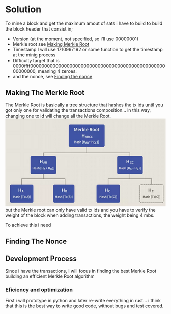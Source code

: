 # Solution
To mine a block and get the maximum amout of sats i have to build to build the block header that consist in;
- Version (at the moment, not specified, so i'll use 00000001)
- Merkle root see [Making Merkle Root](#Making_The_Merkle_Root)
- Timestamp I will use 1710997192 or some function to get the timestamp at the minig process
- Difficulty target that is 0000ffff00000000000000000000000000000000000000000000000000000000, meaning 4 zeroes.
- and the nonce, see [Finding the nonce](#Finding_The_Nonce)


## Making The Merkle Root

The Merkle Root is basically a tree structure that hashes the tx ids until you got only one for validating the transactions composition... in this way, changing one tx id will change all the Merkle Root.
![alt text](image.png)
but the Merkle root can only have valid tx ids and you have to verify the weight of the block when adding transactions, the weight being 4 mbs.

To achieve this i need

## Finding The Nonce


## Development Process
Since i have the transactions, I will focus in finding the best Merkle Root building an efficient Merkle Root algorithm

### Eficiency and optimization 
First i will prototype in python and later re-write everything in rust... i think that this is the best way to write good code, without bugs and test covered.